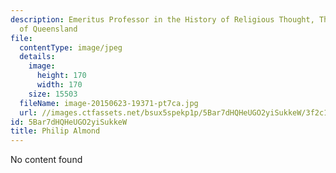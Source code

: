 ```yaml
---
description: Emeritus Professor in the History of Religious Thought, The University
  of Queensland
file:
  contentType: image/jpeg
  details:
    image:
      height: 170
      width: 170
    size: 15503
  fileName: image-20150623-19371-pt7ca.jpg
  url: //images.ctfassets.net/bsux5spekp1p/5Bar7dHQHeUGO2yiSukkeW/3f2c102a3203ae26bec4ef9314848edb/image-20150623-19371-pt7ca.jpg
id: 5Bar7dHQHeUGO2yiSukkeW
title: Philip Almond
---
```

No content found